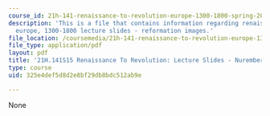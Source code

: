 ```yaml
---
course_id: 21h-141-renaissance-to-revolution-europe-1300-1800-spring-2015
description: 'This is a file that contains information regarding renaissance to revolution:
  europe, 1300-1800 lecture slides - reformation images.'
file_location: /coursemedia/21h-141-renaissance-to-revolution-europe-1300-1800-spring-2015/325e4def5d8d2e8bf29db8bdc512ab9e_MIT21H_141S15_Reformation.pdf
file_type: application/pdf
layout: pdf
title: '21H.141S15 Renaissance To Revolution: Lecture Slides - Nuremberg Chronicle'
type: course
uid: 325e4def5d8d2e8bf29db8bdc512ab9e

---
```

None